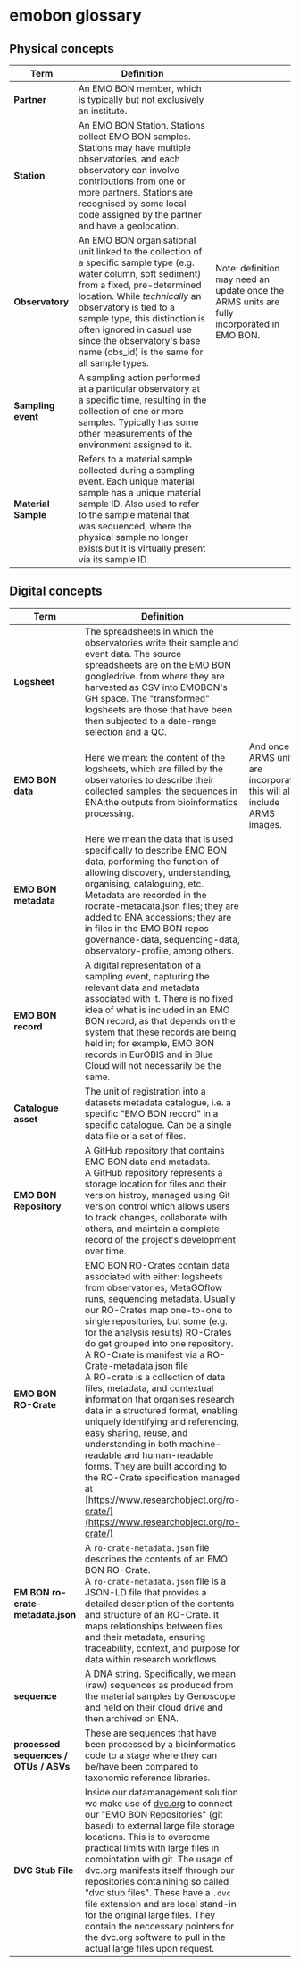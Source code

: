 # emobon glossary 

## Physical concepts
| **Term** | **Definition** | |
|----------|-----------------|------|
| **Partner** | An EMO BON member, which is typically but not exclusively an institute. | 
| **Station** | An EMO BON Station. Stations collect EMO BON samples. Stations may have multiple observatories, and each observatory can involve contributions from one or more partners. Stations are recognised by some local code assigned by the partner and have a geolocation.|
| **Observatory** | An EMO BON organisational unit linked to the collection of a specific sample type (e.g. water column, soft sediment) from a fixed, pre-determined location. While _technically_ an observatory is tied to a sample type, this distinction is often ignored in casual use since the observatory's base name (obs_id) is the same for all sample types.  | Note: definition may need an update once the ARMS units are fully incorporated in EMO BON.  
| **Sampling event** | A sampling action performed at a particular observatory at a specific time, resulting in the collection of one or more samples. Typically has some other measurements of the environment assigned to it. |
| **Material Sample** | Refers to a material sample collected during a sampling event. Each unique material sample has a unique material sample ID. Also used to refer to the sample material that was sequenced, where the physical sample no longer exists but it is virtually present via its sample ID.|

## Digital concepts
| **Term** | **Definition** | |
|----------|-----------------|-------|
| **Logsheet** | The spreadsheets in which the observatories write their sample and event data. The source spreadsheets are on the EMO BON googledrive. from where they are harvested as CSV into EMOBON's GH space. The "transformed" logsheets are those that have been then subjected to a date-range selection and a QC. ||
| **EMO BON data** | Here we mean: the content of the logsheets, which are filled by the observatories to describe their collected samples; the sequences in ENA;the outputs from bioinformatics processing. | And once ARMS units are incorporated, this will also include ARMS images.
| **EMO BON metadata** | Here we mean the data that is used specifically to describe EMO BON data, performing the function of allowing discovery, understanding, organising, cataloguing, etc. Metadata are recorded in the rocrate-metadata.json files; they are added to ENA accessions; they are in files in the EMO BON repos governance-data, sequencing-data, observatory-profile, among others. |
| **EMO BON record** | A digital representation of a sampling event, capturing the relevant data and metadata associated with it. There is no fixed idea of what is included in an EMO BON record, as that depends on the system that these records are being held in; for example, EMO BON records in EurOBIS and in Blue Cloud will not necessarily be the same. |
| **Catalogue asset** | The unit of registration into a datasets metadata catalogue, i.e. a specific "EMO BON record" in a specific catalogue. Can be a single data file or a set of files.|
| **EMO BON Repository** | A GitHub repository that contains EMO BON data and metadata. <br>A GitHub repository represents a storage location for files and their version histroy, managed using Git version control which allows users to track changes, collaborate with others, and maintain a complete record of the project's development over time. |
| **EMO BON RO-Crate** | EMO BON RO-Crates contain data associated with either: logsheets from observatories, MetaGOflow runs, sequencing metadata. Usually our RO-Crates map one-to-one to single repositories, but some (e.g. for the analysis results) RO-Crates do get grouped into one repository. A RO-Crate is manifest via a RO-Crate-metadata.json file  <br>A RO-crate is a collection of data files, metadata, and contextual information that organises research data in a structured format, enabling uniquely identifying and referencing, easy sharing, reuse, and understanding in both machine-readable and human-readable forms. They are built according to the RO-Crate specification managed at [https://www.researchobject.org/ro-crate/](https://www.researchobject.org/ro-crate/)|
| **EM BON ro-crate-metadata.json** | A `ro-crate-metadata.json` file describes the contents of an EMO BON RO-Crate. <br>A `ro-crate-metadata.json` file is a JSON-LD file that provides a detailed description of the contents and structure of an RO-Crate. It maps relationships between files and their metadata, ensuring traceability, context, and purpose for data within research workflows.|
| **sequence** | A DNA string. Specifically, we mean (raw) sequences as produced from the material samples by Genoscope and held on their cloud drive and then archived on ENA. |
| **processed sequences / OTUs / ASVs** | These are sequences that have been processed by a bioinformatics code to a stage where they can be/have been compared to taxonomic reference libraries. |
| **DVC Stub File** | Inside our datamanagement solution we make use of [dvc.org](dvc.org) to connect our "EMO BON Repositories" (git based) to external large file storage locations.  This is to overcome practical limits with large files in combintation with git. The usage of dvc.org manifests itself through our repositories containining so called "dvc stub files".  These have a `.dvc` file extension and are local stand-in for the original large files.  They contain the neccessary pointers for the dvc.org software to pull in the actual large files upon request. ||
